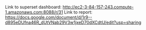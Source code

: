 Link to superset dashboard: http://ec2-3-84-157-243.compute-1.amazonaws.com:8088/r/31
Link to report: https://docs.google.com/document/d/1r9--d895eDUfna46R_dUtVNab29V3w1jxeD70dXCdtU/edit?usp=sharing

